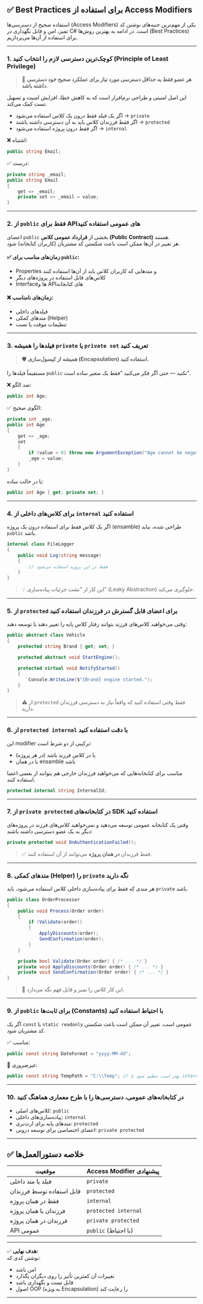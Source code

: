 ﻿

## ✅ Best Practices برای استفاده از Access Modifiers

استفاده صحیح از دسترسی‌ها (Access Modifiers) یکی از مهم‌ترین جنبه‌های نوشتن کد تمیز، امن و قابل نگهداری در C# است. در ادامه به بهترین روش‌ها (Best Practices) برای استفاده از آن‌ها می‌پردازیم.

---

### 1. کوچک‌ترین دسترسی لازم را انتخاب کنید (Principle of Least Privilege)

> 🔐 **هر عضو فقط به حداقل دسترسی مورد نیاز برای عملکرد صحیح خود دسترسی داشته باشد.**

این اصل امنیتی و طراحی نرم‌افزار است که به کاهش خطا، افزایش امنیت و تسهیل تست کمک می‌کند.

- اگر یک فیلد فقط درون یک کلاس استفاده می‌شود → `private`
- اگر فقط فرزندان کلاس باید به آن دسترسی داشته باشند → `protected`
- اگر فقط درون پروژه استفاده می‌شود → `internal`

❌ اشتباه:
```csharp
public string Email;
```

✅ درست:
```csharp
private string _email;
public string Email 
{
    get => _email;
    private set => _email = value;
}
```

---

### 2. از `public` فقط برای APIهای عمومی استفاده کنید

اعضای `public` بخشی از **قرارداد عمومی کلاس (Public Contract)** هستند.  
هر تغییر در آن‌ها ممکن است باعث شکستن کد مشتریان (کاربران کتابخانه) شود.

#### ✅ زمان‌های مناسب برای `public`:
- Properties و متدهایی که کاربران کلاس باید از آن‌ها استفاده کنند
- کلاس‌های قابل استفاده در پروژه‌های دیگر
- Interfaceها و APIهای کتابخانه

#### ❌ زمان‌های نامناسب:
- فیلدهای داخلی
- متدهای کمکی (Helper)
- تنظیمات موقت یا تست

---

### 3. فیلدها را همیشه `private` یا `private set` تعریف کنید

> 🛡️ **همیشه از کپسول‌سازی (Encapsulation) استفاده کنید.**

مستقیماً فیلدها را `public` نکنید — حتی اگر فکر می‌کنید "فقط یک متغیر ساده است".

❌ ضد الگو:
```csharp
public int Age;
```

✅ الگوی صحیح:
```csharp
private int _age;
public int Age 
{
    get => _age;
    set 
    {
        if (value < 0) throw new ArgumentException("Age cannot be negative.");
        _age = value;
    }
}
```

یا در حالت ساده:
```csharp
public int Age { get; private set; }
```

---

### 4. برای کلاس‌های داخلی از `internal` استفاده کنید

اگر یک کلاس فقط برای استفاده درون یک پروژه (ensamble) طراحی شده، نباید `public` باشد.

```csharp
internal class FileLogger 
{
    public void Log(string message)
    {
        // فقط در این پروژه استفاده می‌شود
    }
}
```

> 💡 این کار از "نشت جزئیات پیاده‌سازی" (Leaky Abstraction) جلوگیری می‌کند.

---

### 5. از `protected` برای اعضای قابل گسترش در فرزندان استفاده کنید

وقتی می‌خواهید کلاس‌های فرزند بتوانند رفتار کلاس پایه را تغییر دهند یا توسعه دهند:

```csharp
public abstract class Vehicle
{
    protected string Brand { get; set; }

    protected abstract void StartEngine();

    protected virtual void NotifyStarted()
    {
        Console.WriteLine($"{Brand} engine started.");
    }
}
```

> ⚠️ از `protected` فقط وقتی استفاده کنید که واقعاً نیاز به دسترسی فرزندان دارید.

---

### 6. از `protected internal` با دقت استفاده کنید

این modifier ترکیبی از دو شرط است:
- یا در کلاس فرزند باشد (در هر پروژه)
- یا در همان ensamble باشد

مناسب برای کتابخانه‌هایی که می‌خواهید فرزندان خارجی هم بتوانند از بعضی اعضا استفاده کنند.

```csharp
protected internal string InternalId;
```

---

### 7. از `private protected` در کتابخانه‌های SDK استفاده کنید

وقتی یک کتابخانه عمومی توسعه می‌دهید و نمی‌خواهید کلاس‌های فرزند در پروژه‌های دیگر به یک عضو دسترسی داشته باشند:

```csharp
private protected void OnAuthenticationFailed();
```

> ✅ فقط فرزندان **در همان پروژه** می‌توانند از آن استفاده کنند.

---

### 8. متدهای کمکی (Helper) را `private` نگه دارید

هر متدی که فقط برای پیاده‌سازی داخلی کلاس استفاده می‌شود، باید `private` باشد.

```csharp
public class OrderProcessor
{
    public void Process(Order order)
    {
        if (Validate(order))
        {
            ApplyDiscounts(order);
            SendConfirmation(order);
        }
    }

    private bool Validate(Order order) { /* ... */ }
    private void ApplyDiscounts(Order order) { /* ... */ }
    private void SendConfirmation(Order order) { /* ... */ }
}
```

> 🧹 این کار کلاس را تمیز و قابل فهم نگه می‌دارد.

---

### 9. از `public` برای ثابت‌ها (Constants) با احتیاط استفاده کنید

اگر یک `const` یا `static readonly` عمومی است، تغییر آن ممکن است باعث شکستن کد مشتریان شود.

✅ مناسب:
```csharp
public const string DateFormat = "yyyy-MM-dd";
```

🚫 غیرضروری:
```csharp
public const string TempPath = "C:\\Temp"; // بهتر است تنظیم شود یا internal باشد
```

---

### 10. در کتابخانه‌های عمومی، دسترسی‌ها را با طرح معماری هماهنگ کنید

- کلاس‌های اصلی: `public`
- پیاده‌سازی‌های داخلی: `internal`
- متدهای پایه برای ارث‌بری: `protected`
- اعضای اختصاصی برای توسعه درونی: `private protected`

---

## ✅ خلاصه دستورالعمل‌ها

| موقعیت | Access Modifier پیشنهادی |
|--------|--------------------------|
| فیلد یا متد داخلی | `private` |
| قابل استفاده توسط فرزندان | `protected` |
| فقط در همان پروژه | `internal` |
| فرزندان یا همان پروژه | `protected internal` |
| فرزندان در همان پروژه | `private protected` |
| API عمومی | `public` (با احتیاط) |

---

✅ **هدف نهایی:**  
نوشتن کدی که:
- امن باشد
- تغییرات آن کمترین تأثیر را روی دیگران بگذارد
- قابل تست و نگهداری باشد
- اصول OOP (به ویژه Encapsulation) را رعایت کند

---
